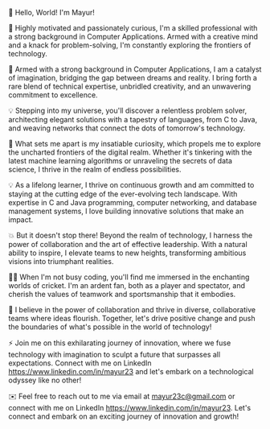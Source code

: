 👋 Hello, World! I'm Mayur!

🚀 Highly motivated and passionately curious, I'm a skilled professional with a strong background in Computer Applications. Armed with a creative mind and a knack for problem-solving, I'm constantly exploring the frontiers of technology.

🌌 Armed with a strong background in Computer Applications, I am a catalyst of imagination, bridging the gap between dreams and reality. I bring forth a rare blend of technical expertise, unbridled creativity, and an unwavering commitment to excellence.

💡 Stepping into my universe, you'll discover a relentless problem solver, architecting elegant solutions with a tapestry of languages, from C to Java, and weaving networks that connect the dots of tomorrow's technology.

🌟 What sets me apart is my insatiable curiosity, which propels me to explore the uncharted frontiers of the digital realm. Whether it's tinkering with the latest machine learning algorithms or unraveling the secrets of data science, I thrive in the realm of endless possibilities.

💡 As a lifelong learner, I thrive on continuous growth and am committed to staying at the cutting edge of the ever-evolving tech landscape. With expertise in C and Java programming, computer networking, and database management systems, I love building innovative solutions that make an impact.

💥 But it doesn't stop there! Beyond the realm of technology, I harness the power of collaboration and the art of effective leadership. With a natural ability to inspire, I elevate teams to new heights, transforming ambitious visions into triumphant realities.

👨‍💻 When I'm not busy coding, you'll find me immersed in the enchanting worlds of cricket. I'm an ardent fan, both as a player and spectator, and cherish the values of teamwork and sportsmanship that it embodies.

🤝 I believe in the power of collaboration and thrive in diverse, collaborative teams where ideas flourish. Together, let's drive positive change and push the boundaries of what's possible in the world of technology!

⚡️ Join me on this exhilarating journey of innovation, where we fuse technology with imagination to sculpt a future that surpasses all expectations. Connect with me on LinkedIn https://www.linkedin.com/in/mayur23 and let's embark on a technological odyssey like no other!

✉️ Feel free to reach out to me via email at mayur23c@gmail.com or connect with me on LinkedIn https://www.linkedin.com/in/mayur23. Let's connect and embark on an exciting journey of innovation and growth!

<!--
**MayurMadhav/MayurMadhav** is a ✨ _special_ ✨ repository because its `README.md` (this file) appears on your GitHub profile.

Here are some ideas to get you started:

- 🔭 I’m currently working on ...
- 🌱 I’m currently learning ...
- 👯 I’m looking to collaborate on ...
- 🤔 I’m looking for help with ...
- 💬 Ask me about ...
- 📫 How to reach me: ...
- 😄 Pronouns: ...
- ⚡ Fun fact: ...
-->
